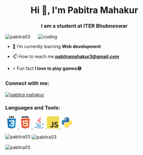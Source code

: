 <h1 align="center">Hi 👋, I'm Pabitra Mahakur</h1>
<h3 align="center">I am a student at ITER Bhubneswar</h3>

<img align="right" alt="coding" width="400" src="![coding-freak](https://github.com/Pabitra03/Pabitra03/assets/153710011/136b6c60-8fbc-43d6-915a-b945ebad98b3)">

<p align="left"> <img src="https://komarev.com/ghpvc/?username=pabitra03&label=Profile%20views&color=0e75b6&style=flat" alt="pabitra03" /> </p>

- 🌱 I’m currently learning **Web development**

- 📫 How to reach me **pabitramahakur3@gmail.com**

- ⚡ Fun fact **I love to play games😅**

<h3 align="left">Connect with me:</h3>
<p align="left">
<a href="https://linkedin.com/in/pabitra mahakur" target="blank"><img align="center" src="https://raw.githubusercontent.com/rahuldkjain/github-profile-readme-generator/master/src/images/icons/Social/linked-in-alt.svg" alt="pabitra mahakur" height="30" width="40" /></a>
</p>

<h3 align="left">Languages and Tools:</h3>
<p align="left"> <a href="https://www.w3schools.com/css/" target="_blank" rel="noreferrer"> <img src="https://raw.githubusercontent.com/devicons/devicon/master/icons/css3/css3-original-wordmark.svg" alt="css3" width="40" height="40"/> </a> <a href="https://www.w3.org/html/" target="_blank" rel="noreferrer"> <img src="https://raw.githubusercontent.com/devicons/devicon/master/icons/html5/html5-original-wordmark.svg" alt="html5" width="40" height="40"/> </a> <a href="https://www.java.com" target="_blank" rel="noreferrer"> <img src="https://raw.githubusercontent.com/devicons/devicon/master/icons/java/java-original.svg" alt="java" width="40" height="40"/> </a> <a href="https://developer.mozilla.org/en-US/docs/Web/JavaScript" target="_blank" rel="noreferrer"> <img src="https://raw.githubusercontent.com/devicons/devicon/master/icons/javascript/javascript-original.svg" alt="javascript" width="40" height="40"/> </a> <a href="https://www.python.org" target="_blank" rel="noreferrer"> <img src="https://raw.githubusercontent.com/devicons/devicon/master/icons/python/python-original.svg" alt="python" width="40" height="40"/> </a> </p>

<p><img align="left" src="https://github-readme-stats.vercel.app/api/top-langs?username=pabitra03&show_icons=true&locale=en&layout=compact" alt="pabitra03" /></p>

<p>&nbsp;<img align="center" src="https://github-readme-stats.vercel.app/api?username=pabitra03&show_icons=true&locale=en" alt="pabitra03" /></p>

<p><img align="center" src="https://github-readme-streak-stats.herokuapp.com/?user=pabitra03&" alt="pabitra03" /></p>
